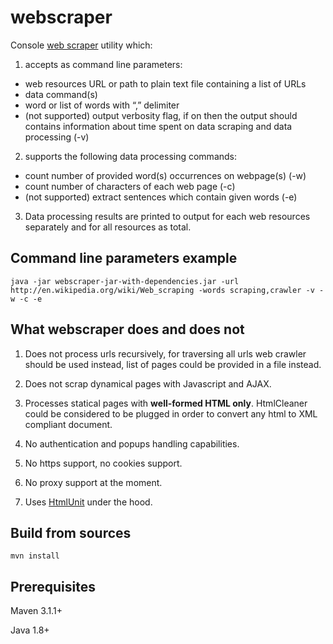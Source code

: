 webscraper
==========

Console [web scraper](http://en.wikipedia.org/wiki/Web_scraping) utility which:

1. accepts as command line parameters:

 - web resources URL or path to plain text file containing a list of URLs
 - data command(s)
 - word or list of words with “,” delimiter
 - (not supported) output verbosity flag, if on then the output should contains information about time spent on data scraping and data processing (-v)

2. supports the following data processing commands:

 - count number of provided word(s) occurrences on webpage(s) (-w)
 - count number of characters of each web page (-c)
 - (not supported) extract sentences which contain given words (-e)

3. Data processing results are printed to output for each web resources separately and for all resources as total.

Command line parameters example
-------------------------------

    java -jar webscraper-jar-with-dependencies.jar -url http://en.wikipedia.org/wiki/Web_scraping -words scraping,crawler -v -w -c -e   
    
What webscraper does and does not
------------------------

1. Does not process urls recursively, for traversing all urls web crawler should be used instead, list of pages could be provided in a file instead.
  
2. Does not scrap dynamical pages with Javascript and AJAX.
  
3. Processes statical pages with __well-formed HTML only__.  HtmlCleaner could be considered to be plugged in order to convert any html to XML compliant document.
  
4. No authentication and popups handling capabilities.

5. No https support, no cookies support.
  
6. No proxy support at the moment.

7. Uses [HtmlUnit](http://htmlunit.sourceforge.net) under the hood.
  
Build from sources
------------------

    mvn install

Prerequisites
-------------
Maven 3.1.1+

Java 1.8+
